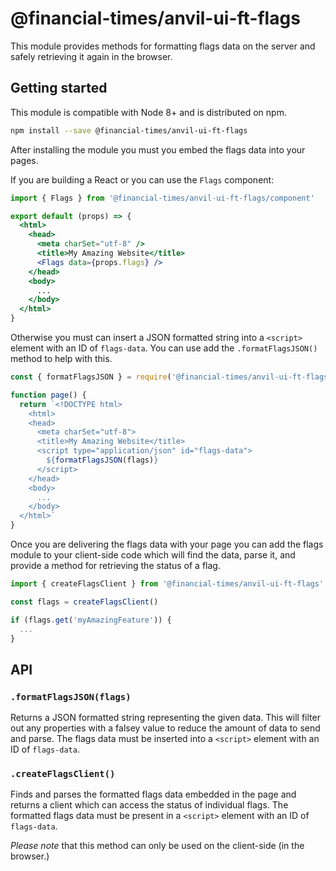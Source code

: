 # @financial-times/anvil-ui-ft-flags

This module provides methods for formatting flags data on the server and safely retrieving it again in the browser.


## Getting started

This module is compatible with Node 8+ and is distributed on npm.

```sh
npm install --save @financial-times/anvil-ui-ft-flags
```

After installing the module you must you embed the flags data into your pages.

If you are building a React or you can use the `Flags` component:

```jsx
import { Flags } from '@financial-times/anvil-ui-ft-flags/component'

export default (props) => {
  <html>
    <head>
      <meta charSet="utf-8" />
      <title>My Amazing Website</title>
      <Flags data={props.flags} />
    </head>
    <body>
      ...
    </body>
  </html>
}
```

Otherwise you must can insert a JSON formatted string into a `<script>` element with an ID of `flags-data`. You can use add the `.formatFlagsJSON()` method to help with this.

```js
const { formatFlagsJSON } = require('@financial-times/anvil-ui-ft-flags')

function page() {
  return `<!DOCTYPE html>
    <html>
    <head>
      <meta charSet="utf-8">
      <title>My Amazing Website</title>
      <script type="application/json" id="flags-data">
        ${formatFlagsJSON(flags)}
      </script>
    </head>
    <body>
      ...
    </body>
  </html>`
}
```

Once you are delivering the flags data with your page you can add the flags module to your client-side code which will find the data, parse it, and provide a method for retrieving the status of a flag.

```js
import { createFlagsClient } from '@financial-times/anvil-ui-ft-flags'

const flags = createFlagsClient()

if (flags.get('myAmazingFeature')) {
  ...
}
```


## API

### `.formatFlagsJSON(flags)`

Returns a JSON formatted string representing the given data. This will filter out any properties with a falsey value to reduce the amount of data to send and parse. The flags data must be inserted into a `<script>` element with an ID of `flags-data`.

### `.createFlagsClient()`

Finds and parses the formatted flags data embedded in the page and returns a client which can access the status of individual flags. The formatted flags data must be present in a `<script>` element with an ID of `flags-data`.

_Please note_ that this method can only be used on the client-side (in the browser.)

